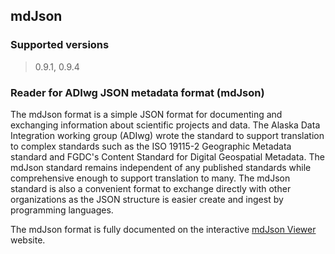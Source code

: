 
## mdJson

### Supported versions

> 0.9.1, 0.9.4

### Reader for ADIwg JSON metadata format (mdJson)

The mdJson format is a simple JSON format for documenting and exchanging information
about scientific projects and data.  The Alaska Data Integration working group (ADIwg) wrote the
standard to support translation to complex standards such as the ISO 19115-2 Geographic Metadata standard
and FGDC's Content Standard for Digital Geospatial Metadata.  The mdJson standard
remains independent of any published standards while comprehensive enough to support translation
to many. The mdJson standard is also a convenient format to exchange directly with other organizations as
the JSON structure is easier create and ingest by programming languages.

The mdJson format is fully documented on the interactive
[mdJson Viewer](http://www.adiwg.org/mdJson-schema-viewer) website.
